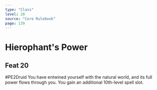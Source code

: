 ```yaml
---
type: "Class"
level: 20
source: "Core Rulebook"
page: 139
---
```

# Hierophant's Power
## Feat 20
#PE2Druid
You have entwined yourself with the natural world, and its full power flows through you. You gain an additional 10th-level spell slot.